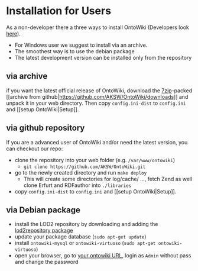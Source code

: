# Installation for Users 

As a non-developer there a three ways to install OntoWiki (Developers look [here](SetupDevelopers)).
  * For Windows user we suggest to install via an archive.
  * The smoothest way is to use the debian package
  * The latest development version can be installed only from the repository

## via archive
if you want the latest official release of OntoWiki, download the
[7zip](http://www.7-zip.org/download.html)-packed
[[archive from github|https://github.com/AKSW/OntoWiki/downloads]] and unpack it in your web directory.
Then copy `config.ini-dist` to `config.ini` and [[setup OntoWiki|Setup]].

## via github repository
If you are a advanced user of OntoWiki and/or need the latest version, you can checkout our repo:

* clone the repository into your web folder (e.g. `/var/www/ontowiki`)
  * `git clone https://github.com/AKSW/OntoWiki.git`
* go to the newly created directory and run `make deploy`
  * This will create some directories for log/cache/ ..., fetch Zend as well clone Erfurt and RDFauthor into `./libraries`
* copy `config.ini-dist` to `config.ini` and [[setup OntoWiki|Setup]].

## via Debian package

* install the LOD2 repository by downloading and adding the [lod2repository
  package](http://stack.lod2.eu/lod2repository_current_all.deb)
* update your package database (`sudo apt-get update`)
* install `ontowiki-mysql` or `ontowiki-virtuoso` (`sudo apt-get ontowiki-virtuoso`)
* open your browser, go to [your ontowiki URL](http://localhost/ontowiki/), login as `Admin` without pass and change the password
